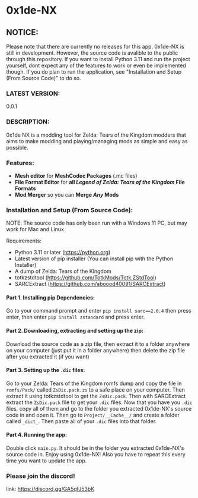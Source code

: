 # 0x1de-NX

## NOTICE:
Please note that there are currently no releases for this app. 0x1de-NX is still in development. However, the source code is avalible to the public through this repository. If you want to install Python 3.11 and run the project yourself, dont expect any of the features to work or even be implemented though. If you do plan to run the application, see "Installation and Setup (From Source Code)" to do so.

### LATEST VERSION: 
0.0.1

### DESCRIPTION:
0x1de NX is a modding tool for Zelda: Tears of the Kingdom modders that aims to make modding and playing/managing mods as simple and easy as possible.

### Features:
- **Mesh editor** for **MeshCodec Packages** (.mc files)
- **File Format Editor** for **all *Legend of Zelda: Tears of the Kingdom* File Formats**
- **Mod Merger** so you can **Merge *Any* Mods**

### Installation and Setup (From Source Code):
NOTE: The source code has only been run with a Windows 11 PC, but may work for Mac and Linux

Requirements:
- Python 3.11 or later (https://python.org)
- Latest version of pip installer (You can install pip with the Python Installer)
- A dump of Zelda: Tears of the Kingdom
- totkzstdtool (https://github.com/TotkMods/Totk.ZStdTool)
- SARCExtract (https://github.com/aboood40091/SARCExtract)

#### Part 1. Installing pip Dependencies:
Go to your command prompt and enter `pip install sarc==2.0.4` then press enter, then enter `pip install zstandard` and press enter.

#### Part 2. Downloading, extracting and setting up the zip:
Download the source code as a zip file, then extract it to a folder anywhere on your computer (just put it in a folder anywhere) then delete the zip file after you extracted it (if you want)

#### Part 3. Setting up the `.dic` files:
Go to your Zelda: Tears of the Kingdom romfs dump and copy the file in `romfs/Pack/` called `ZsDic.pack.zs` to a safe place on your computer. Then extract it using totkzstdtool to get the `ZsDic.pack`. Then with SARCExtract extract the `ZsDic.pack` file to get your `.dic` files. Now that you have you `.dic` files, copy all of them and go to the folder you extracted 0x1de-NX's source code in and open it. Then go to `Project/__Cache__/` and create a folder called `_dict_`. Then paste all of your `.dic` files into that folder.

#### Part 4. Running the app:
Double click `main.py`. It should be in the folder you extracted 0x1de-NX's source code in. Enjoy using 0x1de-NX! Also you have to repeat this every time you want to update the app.


### Please join the discord!
link: https://discord.gg/GA5qfJ53bK









